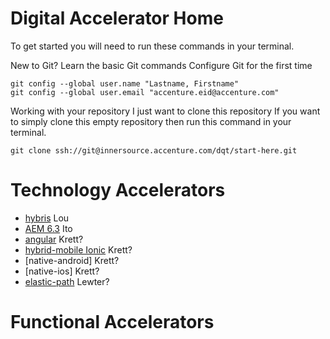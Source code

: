 # Digital Accelerator Home

To get started you will need to run these commands in your terminal.

New to Git? Learn the basic Git commands
Configure Git for the first time

    git config --global user.name "Lastname, Firstname"
    git config --global user.email "accenture.eid@accenture.com"

Working with your repository
I just want to clone this repository
If you want to simply clone this empty repository then run this command in your terminal.

    git clone ssh://git@innersource.accenture.com/dqt/start-here.git


# Technology Accelerators
* [hybris](https://innersource.accenture.com/projects/A1129/repos/hybris-quickstart/browse) Lou
* [AEM 6.3](https://innersource.accenture.com/projects/GSKDO/repos/aem_install_author_publish/browse) Ito
* [angular](https://innersource.accenture.com/projects/NEW/repos/newao-angular/browse) Krett?
* [hybrid-mobile Ionic](https://innersource.accenture.com/projects/A3050/repos/ionic2-app-sample/browse) Krett?
* [native-android] Krett?
* [native-ios] Krett?
* [elastic-path](https://innersource.accenture.com/projects/EPB) Lewter?

# Functional Accelerators